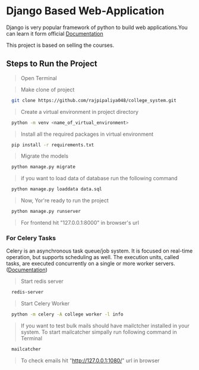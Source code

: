 # Django Based Web-Application

Django is very popular framework of python to build web applications.You can learn it form official [Documentation](https://docs.djangoproject.com/en/5.0/)

This project is based on selling the courses.

## Steps to Run the Project

>Open Terminal

>Make clone of project

```bash
  git clone https://github.com/rajpipaliya048/college_system.git
```

>Create a virtual environment in project directory

```bash
  python -m venv <name_of_virtual_environment>
```

>Install all the required packages in virtual environment

```bash
  pip install -r requirements.txt
```
> Migrate the models

```bash
  python manage.py migrate
```
> if you want to load data of database run the following command

```bash
  python manage.py loaddata data.sql
```

>Now, Yor're ready to run the project

```bash
  python manage.py runserver
```
> For frontend hit "127.0.0.1:8000" in browser's url

### For Celery Tasks

Celery is an asynchronous task queue/job system. It is focused on real-time operation, but supports scheduling as well. The execution units, called tasks, are executed concurrently on a single or more worker servers.([Documentation](https://docs.celeryq.dev/projects/django-celery/en/2.4/introduction.html#:~:text=django%2Dcelery%20%2D%20Celery%20Integration%20for%20Django,-Version%3A&text=Celery%20is%20a%20task%20queue,single%20or%20more%20worker%20servers.))

>Start redis server

```bash
  redis-server
```
>Start Celery Worker

```bash
  python -m celery -A college worker -l info
```

>If you want to test bulk mails should have mailctcher installed in your system. To start mailcatcher simpally run following command in Terminal

```bash
  mailcatcher
```
> To check emails hit "http://127.0.0.1:1080/" url in browser
